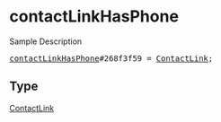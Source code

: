 # contactLinkHasPhone

Sample Description

<pre>
<a href="../constructor/contactLinkHasPhone.md">contactLinkHasPhone</a>#268f3f59 = <a href="../type/ContactLink.md">ContactLink</a>;
</pre>

## Type

<a href="../type/ContactLink.md">ContactLink</a>
